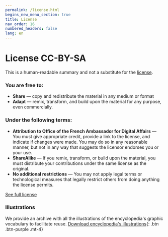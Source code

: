 ```yaml
---
permalink: /license.html
begins_new_menu_section: true
title: License
nav_order: 16
numbered_headers: false
lang: en
---
```


# License CC-BY-SA
This is a human-readable summary and not a substitute for the [license](https://creativecommons.org/licenses/by-sa/2.0/legalcode).

### You are free to:
- **Share** — copy and redistribute the material in any medium or format
- **Adapt** — remix, transform, and build upon the material for any purpose, even commercially.

### Under the following terms:

- **Attribution to Office of the French Ambassador for Digital Affairs** — You must give appropriate credit, provide a link to the license, and indicate if changes were made. You may do so in any reasonable manner, but not in any way that suggests the licensor endorses you or your use.
- **ShareAlike** — If you remix, transform, or build upon the material, you must distribute your contributions under the same license as the original.
- **No additional restrictions** — You may not apply legal terms or technological measures that legally restrict others from doing anything the license permits.

[See full license](https://creativecommons.org/licenses/by-sa/2.0/legalcode)

### Illustrations

We provide an archive with all the illustrations of the encyclopedia's graphic vocabulary to facilitate reuse.
[Download encyclopedia's illustrations](/encyclopedia/assets/img/illustrations.zip){: .btn .btn-purple .mt-4}
